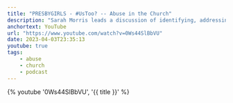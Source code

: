```yaml
---
title: "PRESBYGIRLS - #UsToo? -- Abuse in the Church"
description: "Sarah Morris leads a discussion of identifying, addressing, and preventing abuse in the church with minister of counseling at First Presbyterian (ARP) Columbia, SC Josh Squires, and pastors R. Scott Clark and Sean Morris."
anchortext: YouTube
url: "https://www.youtube.com/watch?v=0Ws44SlBbVU"
date: 2023-04-03T23:35:13
youtube: true
tags:
    - abuse
    - church
    - podcast
---
```


{% youtube '0Ws44SlBbVU', '{{ title }}' %}